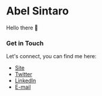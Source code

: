 <!-- ![Cover Photo](./Assets/n-w.png) -->

# Abel Sintaro

Hello there :wave:

### Get in Touch

Let's connect, you can find me here:

- [Site](https://abel.st)
- [Twitter](https://twitter.com/AbelSintaro)
- [LinkedIn](https://www.linkedin.com/in/abel-sintaro/)
- [E-mail](mailto:hi@abel.st)
